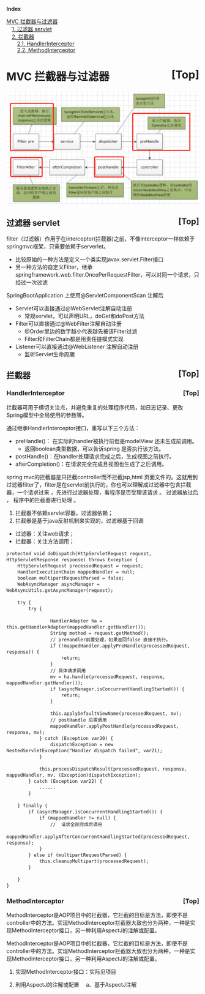<a name="index">**Index**</a>

<a href="#0">MVC 拦截器与过滤器</a>  
&emsp;<a href="#1">1. 过滤器 servlet</a>  
&emsp;<a href="#2">2. 拦截器</a>  
&emsp;&emsp;<a href="#3">2.1. HandlerInterceptor</a>  
&emsp;&emsp;<a href="#4">2.2. MethodInterceptor</a>  
# <a name="0">MVC 拦截器与过滤器</a><a style="float:right;text-decoration:none;" href="#index">[Top]</a>

![avatar](https://github.com/rbmonster/file-storage/blob/main/learning-note/four/filter2intercept.jpg)
## <a name="1">过滤器 servlet</a><a style="float:right;text-decoration:none;" href="#index">[Top]</a>
filter（过滤器）作用于在interceptor(拦截器)之前，不像interceptor一样依赖于springmvc框架，只需要依赖于serverlet。
- 比较原始的一种方法是定义一个类实现javax.servlet.Filter接口
- 另一种方法的自定义Filter，继承springframework.web.filter.OncePerRequestFilter，可以对同一个请求，只经过一次过滤

SpringBootApplication 上使用@ServletComponentScan 注解后
- Servlet可以直接通过@WebServlet注解自动注册
  - 常规servlet，可以声明URL，doGet和doPost方法
- Filter可以直接通过@WebFilter注解自动注册
  - @Order里边的数字越小代表越先被该Filter过滤
  - Filter和FilterChain都是用责任链模式实现
- Listener可以直接通过@WebListener 注解自动注册
  - 监听Servlet生命周期


## <a name="2">拦截器</a><a style="float:right;text-decoration:none;" href="#index">[Top]</a>
### <a name="3">HandlerInterceptor</a><a style="float:right;text-decoration:none;" href="#index">[Top]</a>
拦截器可用于横切关注点，并避免重复的处理程序代码，如日志记录、更改Spring模型中全局使用的参数等。

通过继承HandlerInterceptor接口，重写以下三个方法：
- preHandle()： 在实际的handler被执行前但是modelView 还未生成前调用。
  - 返回boolean类型数据，可以告诉spring 是否执行该方法。
- postHandle()：在handler处理请求完成之后，生成视图之前执行。 
- afterCompletion()：在请求完全完成且视图也生成了之后调用。
    
spring mvc的拦截器是只拦截controller而不拦截jsp,html 页面文件的。这就用到过滤器filter了，filter是在servlet前执行的，你也可以理解成过滤器中包含拦截器，一个请求过来 ，先进行过滤器处理，看程序是否受理该请求 。 过滤器放过后 ， 程序中的拦截器进行处理 。
1. 拦截器不依赖servlet容器，过滤器依赖；
2. 拦截器是基于java反射机制来实现的，过滤器基于回调

- 过滤器：关注web请求；
- 拦截器：关注方法调用；
```
protected void doDispatch(HttpServletRequest request, HttpServletResponse response) throws Exception {
    HttpServletRequest processedRequest = request;
    HandlerExecutionChain mappedHandler = null;
    boolean multipartRequestParsed = false;
    WebAsyncManager asyncManager = WebAsyncUtils.getAsyncManager(request);

    try {
        try {
         
                HandlerAdapter ha = this.getHandlerAdapter(mappedHandler.getHandler());
                String method = request.getMethod();
                // preHandler前置处理，如果返回false 直接不执行。
                if (!mappedHandler.applyPreHandle(processedRequest, response)) {
                    return;
                }
                // 具体请求调用
                mv = ha.handle(processedRequest, response, mappedHandler.getHandler());
                if (asyncManager.isConcurrentHandlingStarted()) {
                    return;
                }

                this.applyDefaultViewName(processedRequest, mv);
                // postHandle 后置调用
                mappedHandler.applyPostHandle(processedRequest, response, mv);
            } catch (Exception var20) {
                dispatchException = new NestedServletException("Handler dispatch failed", var21);
            }

            this.processDispatchResult(processedRequest, response, mappedHandler, mv, (Exception)dispatchException);
        } catch (Exception var22) {
            ......
        }

    } finally {
        if (asyncManager.isConcurrentHandlingStarted()) {
            if (mappedHandler != null) {
                //  请求全部完成后调用
                mappedHandler.applyAfterConcurrentHandlingStarted(processedRequest, response);
            }
        } else if (multipartRequestParsed) {
            this.cleanupMultipart(processedRequest);
        }

    }
}

```


### <a name="4">MethodInterceptor</a><a style="float:right;text-decoration:none;" href="#index">[Top]</a>
MethodInterceptor是AOP项目中的拦截器，它拦截的目标是方法，即使不是controller中的方法。实现MethodInterceptor拦截器大致也分为两种，一种是实现MethodInterceptor接口，另一种利用AspectJ的注解或配置。

MethodInterceptor是AOP项目中的拦截器，它拦截的目标是方法，即使不是controller中的方法。实现MethodInterceptor拦截器大致也分为两种，一种是实现MethodInterceptor接口，另一种利用AspectJ的注解或配置。

1. 实现MethodInterceptor接口：实际见项目

2. 利用AspectJ的注解或配置
　a、基于AspectJ注解